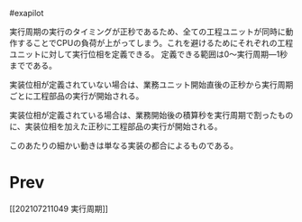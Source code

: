 #exapilot 

実行周期の実行のタイミングが正秒であるため、全ての工程ユニットが同時に動作することでCPUの負荷が上がってしまう。これを避けるためにそれぞれの工程ユニットに対して実行位相を定義できる。
定義できる範囲は0～実行周期―1秒までである。

実装位相が定義されていない場合は、業務ユニット開始直後の正秒から実行周期ごとに工程部品の実行が開始される。

実装位相が定義されている場合は、業務開始後の積算秒を実行周期で割ったものに、実装位相を加えた正秒に工程部品の実行が開始される。

このあたりの細かい動きは単なる実装の都合によるものである。

# Prev
[[202107211049 実行周期]]